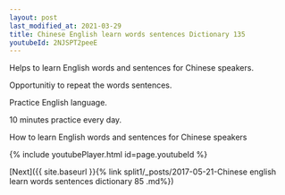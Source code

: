 ```yaml
---
layout: post
last_modified_at: 2021-03-29
title: Chinese English learn words sentences Dictionary 135 
youtubeId: 2NJSPT2peeE
---
```

 
 
Helps to learn English words and sentences for Chinese speakers.

Opportunitiy to repeat the words sentences. 

Practice English language. 
 
10 minutes practice every day. 
 
How to learn English words and sentences for Chinese speakers 
 
{% include youtubePlayer.html id=page.youtubeId %}
 
 
[Next]({{ site.baseurl }}{% link  split1/_posts/2017-05-21-Chinese english learn words sentences dictionary 85 .md%})
 
